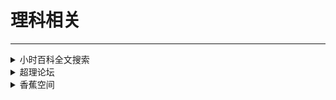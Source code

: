 # 理科相关

---

<div class="grid">
    <div><details><summary>小时百科全文搜索</summary><p>一款专业易用的数理数据库<br/><a href="https://wuli.wiki/index.html" target="_blank" role="button" class="outline">访问网站</a></p></details></div>
    <div><details><summary>超理论坛</summary><p>超理论坛是由数理化生吧的管理层牵头创建的理科学术论坛<br/><a href="https://chaoli.club/" target="_blank" role="button" class="outline">访问网站</a></p></details></div>
    <div><details><summary>香蕉空间</summary><p>超理论坛是由数理化生吧的管理层牵头创建的理科学术论坛<br/><a href="https://www.bananaspace.org/wiki/%E9%A6%96%E9%A1%B5" target="_blank" role="button" class="outline">访问网站</a></p></details></div>
</div>
